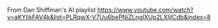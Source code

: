 From Dan Shiffman's AI playlist
https://www.youtube.com/watch?v=aKYlikFAV4k&list=PLRqwX-V7Uu6bePNiZLnglXUp2LXIjlCdb&index=8
